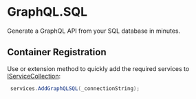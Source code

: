 # GraphQL.SQL
Generate a GraphQL API from your SQL database in minutes.

## Container Registration

Use or extension method to quickly add the required services to [IServiceCollection](https://docs.microsoft.com/en-us/dotnet/api/microsoft.extensions.dependencyinjection.iservicecollection):



<!-- snippet: RegisterInContainer -->
<a id='snippet-registerincontainer'></a>
```cs
 services.AddGraphQLSQL(_connectionString);
```
